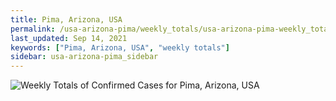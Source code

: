 ```yaml
---
title: Pima, Arizona, USA
permalink: /usa-arizona-pima/weekly_totals/usa-arizona-pima-weekly_totals.html
last_updated: Sep 14, 2021
keywords: ["Pima, Arizona, USA", "weekly totals"]
sidebar: usa-arizona-pima_sidebar
---
```


![Weekly Totals of Confirmed Cases for Pima, Arizona, USA](/covid_tracker/images/graphs/usa-arizona-pima-weekly_totals_graph.png)
